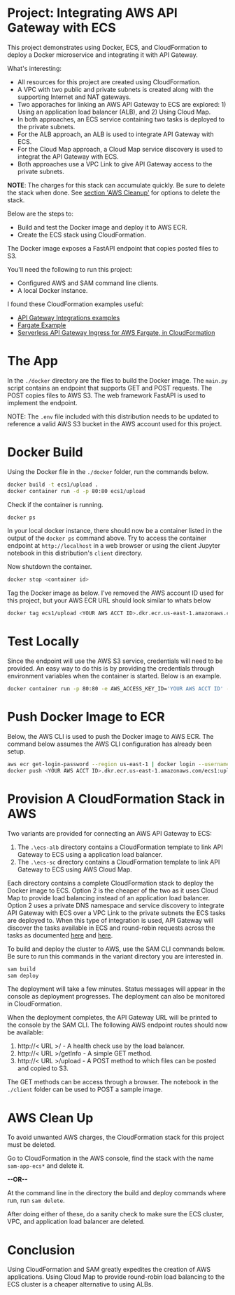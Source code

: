 # Project: Integrating AWS API Gateway with ECS

This project demonstrates using Docker, ECS, and CloudFormation to deploy a Docker microservice and integrating it with API Gateway.

What's interesting:

* All resources for this project are created using CloudFormation.
* A VPC with two public and private subnets is created along with the supporting Internet and NAT gateways. 
* Two apporaches for linking an AWS API Gateway to ECS are explored: 1) Using an application load balancer (ALB), and 2) Using Cloud Map.
* In both approaches, an ECS service containing two tasks is deployed to the private subnets.
* For the ALB approach, an ALB is used to integrate API Gateway with ECS.
* For the Cloud Map approach, a Cloud Map service discovery is used to integrat the API Gateway with ECS.
* Both approaches use a VPC Link to give API Gateway access to the private subnets.   

**NOTE**: The charges for this stack can accumulate quickly. Be sure to delete the stack when done. See [section 'AWS Cleanup'](#cleanup) for options to delete the stack.  

Below are the steps to:

- Build and test the Docker image and deploy it to AWS ECR.
- Create the ECS stack using CloudFormation.  

The Docker image exposes a FastAPI endpoint that copies posted files to S3.

You'll need the following to run this project:

- Configured AWS and SAM command line clients.
- A local Docker instance.

I found these CloudFormation examples useful:

- [API Gateway Integrations examples](https://github.com/aws-samples/aws-apigw-http-api-private--integrations) 
- [Fargate Example](https://containersonaws.com/pattern/sam-fargate)
- [Serverless API Gateway Ingress for AWS Fargate, in CloudFormation](https://containersonaws.com/pattern/api-gateway-fargate-cloudformation)

# The App

In the `./docker` directory are the files to build the Docker image. The `main.py` script contains an endpoint that supports GET and POST requests. The POST copies files to AWS S3. The web framework FastAPI is used to implement the endpoint.  

NOTE: The `.env` file included with this distribution needs to be updated to reference a valid AWS S3 bucket in the AWS account used for this project.

# Docker Build

Using the Docker file in the `./docker` folder, run the commands below. 

```bash
docker build -t ecs1/upload .
docker container run -d -p 80:80 ecs1/upload
```

Check if the container is running.

```bash
docker ps
```

In your local docker instance, there should now be a container listed in the output of the `docker ps` command above. Try to access the container endpoint at `http://localhost` in a web browser or using the client Jupyter notebook in this distribution's `client` directory. 

Now shutdown the container.

```bash
docker stop <container id>
```

Tag the Docker image as below. I've removed the AWS account ID used for this project, but your AWS ECR URL should look similar to whats below

```bash
docker tag ecs1/upload <YOUR AWS ACCT ID>.dkr.ecr.us-east-1.amazonaws.com/ecs1:upload
```

# Test Locally

Since the endpoint will use the AWS S3 service, credentials will need to be provided. An easy way to do this is by providing the credentials through environment variables when the container is started. Below is an example.

```bash
docker container run -p 80:80 -e AWS_ACCESS_KEY_ID='YOUR AWS ACCT ID' -e AWS_SECRET_ACCESS_KEY='YOUR AWS ACCT KEY' ecs1/upload  
```

# Push Docker Image to ECR

Below, the AWS CLI is used to push the Docker image to AWS ECR. The command below assumes the AWS CLI configuration has already been setup. 

```bash
aws ecr get-login-password --region us-east-1 | docker login --username AWS --password-stdin <YOUR ACCT ID>.dkr.ecr.us-east-1.amazonaws.com
docker push <YOUR AWS ACCT ID>.dkr.ecr.us-east-1.amazonaws.com/ecs1:upload
```

# Provision A CloudFormation Stack in AWS

Two variants are provided for connecting an AWS API Gateway to ECS:

1. The `.\ecs-alb` directory contains a CloudFormation template to link API Gateway to ECS using a application load balancer.
2. The `.\ecs-sc` directory contains a CloudFormation template to link API Gateway to ECS using AWS Cloud Map.

Each directory contains a complete CloudFormation stack to deploy the Docker image to ECS. Option 2 is the cheaper of the two as it uses Cloud Map to provide load balancing instead of an application load balancer. Option 2 uses a private DNS namespace and service discovery to integrate API Gateway with ECS over a VPC Link to the private subnets the ECS tasks are deployed to. When this type of integration is used, API Gateway will discover the tasks available in ECS and round-robin requests across the tasks as documented [here](https://docs.aws.amazon.com/AWSCloudFormation/latest/UserGuide/aws-resource-apigatewayv2-integration.html#cfn-apigatewayv2-integration-integrationuri) and [here](https://docs.aws.amazon.com/cloud-map/latest/api/API_DiscoverInstances.html).

To build and deploy the cluster to AWS, use the SAM CLI commands below. Be sure to run this commands in the variant directory you are interested in.

```bash
sam build
sam deploy
```

The deployment will take a few minutes. Status messages will appear in the console as deployment progresses. The deployment can also be monitored in CloudFormation.

When the deployment completes, the API Gateway URL will be printed to the console by the SAM CLI. The following AWS endpoint routes should now be available:

1. http://< URL >/ - A health check use by the load balancer.
1. http://< URL >/getInfo - A simple GET method.
1. http://< URL >/upload - A POST method to which files can be posted and copied to S3.   

The GET methods can be access through a browser. The notebook in the `./client` folder can be used to POST a sample image. 

# AWS Clean Up <a id='cleanup'></a>

To avoid unwanted AWS charges, the CloudFormation stack for this project must be deleted. 

Go to CloudFormation in the AWS console, find the stack with the name `sam-app-ecs*` and delete it.

**--OR--**

At the command line in the directory the build and deploy commands where run, run `sam delete`.

After doing either of these, do a sanity check to make sure the ECS cluster, VPC, and application load balancer are deleted.

# Conclusion

Using CloudFormation and SAM greatly expedites the creation of AWS applications. Using Cloud Map to provide round-robin load balancing to the ECS cluster is a cheaper alternative to using ALBs.
